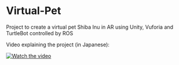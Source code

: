 # Virtual-Pet
Project to create a virtual pet Shiba Inu in AR using Unity, Vuforia and TurtleBot controlled by ROS

Video explaining the project (in Japanese):


[![Watch the video](https://i.ytimg.com/vi/bbxjMxZ5cxI/hqdefault.jpg?sqp=-oaymwEbCKgBEF5IVfKriqkDDggBFQAAiEIYAXABwAEG\u0026rs=AOn4CLDhRyrq1dCtHgCntC6qxuwpr9yMyA)](https://youtu.be/bbxjMxZ5cxI)
